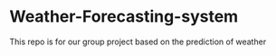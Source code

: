 # Weather-Forecasting-system
This repo is for our group project based on the prediction of weather 
